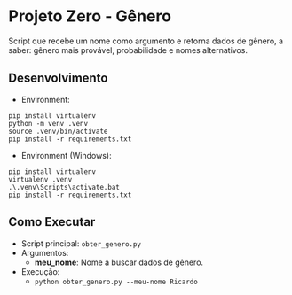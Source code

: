 # Projeto Zero - Gênero

Script que recebe um nome como argumento e retorna dados de gênero, a saber: gênero mais provável, probabilidade e nomes alternativos.

## Desenvolvimento

- Environment:

```
pip install virtualenv
python -m venv .venv
source .venv/bin/activate
pip install -r requirements.txt
```

- Environment (Windows):

```
pip install virtualenv
virtualenv .venv
.\.venv\Scripts\activate.bat
pip install -r requirements.txt
```

## Como Executar

- Script principal: `obter_genero.py`
- Argumentos:
  - __meu_nome__: Nome a buscar dados de gênero.
- Execução:
  - `python obter_genero.py --meu-nome Ricardo`
